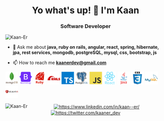 # <h1 align="center">Yo what's up! 👋 I'm Kaan</h1>
<h3 align="center">Software Developer</h3>

<p align="left"> <img src="https://komarev.com/ghpvc/?username=Kaan-Er" alt="Kaan-Er" /> </p>


- 💬 Ask me about **java, ruby on rails, angular, react, spring, hibernate, jpa, rest services, mongodb, postgreSQL, mysql, css, bootstrap, js**

- 📫 How to reach me **kaanerdev@gmail.com**

<p align="left"><img src="https://github.com/devicons/devicon/blob/master/icons/mongodb/mongodb-original-wordmark.svg" alt="mongodb" width="40" height="40"/>
  <img src="https://github.com/devicons/devicon/blob/master/icons/bootstrap/bootstrap-plain-wordmark.svg" alt="bootstrap" width="40" height="40"/>
  <img src="https://github.com/devicons/devicon/blob/master/icons/ruby/ruby-plain-wordmark.svg" alt="ruby" width="40" height="40"/>
  <img src="https://github.com/devicons/devicon/blob/master/icons/rails/rails-plain-wordmark.svg" alt="rails" width="40" height="40"/>
  <img src="https://github.com/devicons/devicon/blob/master/icons/typescript/typescript-original.svg" alt="ts" width="40" height="40"/> 
  <img src="https://github.com/devicons/devicon/blob/master/icons/postgresql/postgresql-original-wordmark.svg" alt="postgresql" width="40" height="40"/> 
  <img src="https://github.com/devicons/devicon/blob/master/icons/javascript/javascript-original.svg" alt="js" width="40" height="40"/> 
  <img src="https://github.com/devicons/devicon/blob/master/icons/react/react-original-wordmark.svg" alt="react" width="40" height="40"/> 
  <img src="https://github.com/devicons/devicon/blob/master/icons/java/java-original-wordmark.svg" alt="java" width="40" height="40"/> 
  <img src="https://github.com/devicons/devicon/blob/master/icons/css3/css3-original-wordmark.svg" alt="css" width="40" height="40"/> 
 <img src="https://github.com/devicons/devicon/blob/master/icons/mysql/mysql-original-wordmark.svg" alt="mysql" width="40" height="40"/>  <img 
src="https://github.com/devicons/devicon/blob/master/icons/angularjs/angularjs-original-wordmark.svg" alt="angular" width="40" height="40"/></p><p><img align="left" src="https://github-readme-stats.vercel.app/api/top-langs/?username=Kaan-Er" alt="Kaan-Er" /></p>

<p align="center">
<a href="https://www.linkedin.com/in/kaan--er/" target="blank"><img align="center" src="https://cdn.jsdelivr.net/npm/simple-icons@3.0.1/icons/linkedin.svg" alt="https://www.linkedin.com/in/kaan--er/" height="30" width="30" /></a>
  <a href="https://twitter.com/kaaner_dev" target="blank"><img align="center" src="https://cdn.jsdelivr.net/npm/simple-icons@3.0.1/icons/twitter.svg" alt="https://twitter.com/kaaner_dev" height="30" width="30" /></a>
</p>
